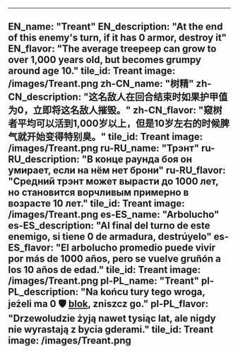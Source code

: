 ---

EN_name: "Treant"
EN_description: "At the end of this enemy's turn, if it has 0 armor, destroy it"
EN_flavor: "The average treepeep can grow to over 1,000 years old, but becomes grumpy around age 10."
tile_id: Treant
image: /images/Treant.png
zh-CN_name: "树精"
zh-CN_description: "这名敌人在回合结束时如果护甲值为0，立即将这名敌人摧毁。"
zh-CN_flavor: "窥树者平均可以活到1,000岁以上，但是10岁左右的时候脾气就开始变得特别臭。"
tile_id: Treant
image: /images/Treant.png
ru-RU_name: "Трэнт"
ru-RU_description: "В конце раунда боя он умирает, если на нём нет брони"
ru-RU_flavor: "Средний трэнт может вырасти до 1000 лет, но становится ворчливым примерно в возрасте 10 лет."
tile_id: Treant
image: /images/Treant.png
es-ES_name: "Arbolucho"
es-ES_description: "Al final del turno de este enemigo, si tiene 0 de armadura, destrúyelo"
es-ES_flavor: "El arbolucho promedio puede vivir por más de 1000 años, pero se vuelve gruñón a los 10 años de edad."
tile_id: Treant
image: /images/Treant.png
pl-PL_name: "Treant"
pl-PL_description: "Na końcu tury tego wroga, jeżeli ma 0 🛡️️ <u>blok</u>, zniszcz go."
pl-PL_flavor: "Drzewoludzie żyją nawet tysiąc lat, ale nigdy nie wyrastają z bycia gderami."
tile_id: Treant
image: /images/Treant.png
---